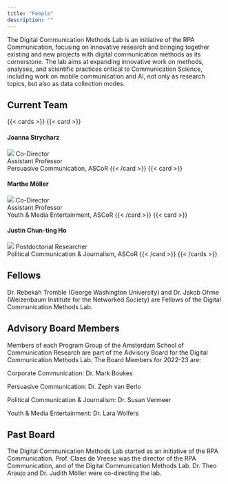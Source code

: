 ```yaml
---
title: "People"
description: ""
---
```


The Digital Communication Methods Lab is an initiative of the RPA Communication, focusing on innovative research and bringing together existing and new projects with digital communication methods as its cornerstone. The lab aims at expanding innovative work on methods, analyses, and scientific practices critical to Communication Science, including work on mobile communication and AI, not only as research topics, but also as data collection modes.



## Current Team

{{< cards >}}
{{< card >}}
#### Joanna Strycharz
![](../profile_pic/jstrycharz.jpg)
Co-Director\
Assistant Professor\
Persuasive Communication, ASCoR
{{< /card >}}
{{< card >}}
#### Marthe Möller
![](../profile_pic/ammoller.jpg)
Co-Director\
Assistant Professor\
Youth & Media Entertainment, ASCoR
{{< /card >}}
{{< card >}}
#### Justin Chun-ting Ho
![](../profile_pic/jcho.jpg)
Postdoctorial Researcher\
Political Communication & Journalism, ASCoR
{{< /card >}}
{{< /cards >}}

## Fellows
Dr. Rebekah Tromble (George Washington University) and Dr. Jakob Ohme (Weizenbaum Institute for the Networked Society) are Fellows of the Digital Communication Methods Lab.

## Advisory Board Members
Members of each Program Group of the Amsterdam School of Communication Research are part of the Advisory Board for the Digital Communication Methods Lab. The Board Members for 2022-23 are:

Corporate Communication: Dr. Mark Boukes

Persuasive Communication: Dr. Zeph van Berlo

Political Communication & Journalism: Dr. Susan Vermeer

Youth & Media Entertainment: Dr. Lara Wolfers

## Past Board
The Digital Communication Methods Lab started as an initiative of the RPA Communication. Prof. Claes de Vreese was the director of the RPA Communication, and of the Digital Communication Methods Lab. Dr. Theo Araujo and Dr. Judith Möller were co-directing the lab.